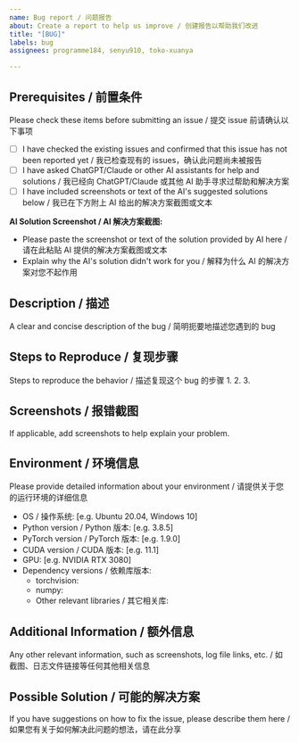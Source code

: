 ```yaml
---
name: Bug report / 问题报告
about: Create a report to help us improve / 创建报告以帮助我们改进
title: "[BUG]"
labels: bug
assignees: programme184, senyu910, toko-xuanya

---
```


## Prerequisites / 前置条件
Please check these items before submitting an issue / 提交 issue 前请确认以下事项

- [ ] I have checked the existing issues and confirmed that this issue has not been reported yet / 我已检查现有的 issues，确认此问题尚未被报告
- [ ] I have asked ChatGPT/Claude or other AI assistants for help and solutions / 我已经向 ChatGPT/Claude 或其他 AI 助手寻求过帮助和解决方案
- [ ] I have included screenshots or text of the AI's suggested solutions below / 我已在下方附上 AI 给出的解决方案截图或文本

**AI Solution Screenshot / AI 解决方案截图:**
- Please paste the screenshot or text of the solution provided by AI here / 请在此粘贴 AI 提供的解决方案截图或文本
- Explain why the AI's solution didn't work for you / 解释为什么 AI 的解决方案对您不起作用

## Description / 描述
A clear and concise description of the bug / 简明扼要地描述您遇到的 bug

## Steps to Reproduce / 复现步骤
Steps to reproduce the behavior / 描述复现这个 bug 的步骤
1. 
2. 
3. 

## Screenshots / 报错截图
If applicable, add screenshots to help explain your problem.

## Environment / 环境信息
Please provide detailed information about your environment / 请提供关于您的运行环境的详细信息

- OS / 操作系统: [e.g. Ubuntu 20.04, Windows 10]
- Python version / Python 版本: [e.g. 3.8.5]
- PyTorch version / PyTorch 版本: [e.g. 1.9.0]
- CUDA version / CUDA 版本: [e.g. 11.1]
- GPU: [e.g. NVIDIA RTX 3080]
- Dependency versions / 依赖库版本:
  - torchvision: 
  - numpy:
  - Other relevant libraries / 其它相关库:

## Additional Information / 额外信息
Any other relevant information, such as screenshots, log file links, etc. / 如截图、日志文件链接等任何其他相关信息

## Possible Solution / 可能的解决方案
If you have suggestions on how to fix the issue, please describe them here / 如果您有关于如何解决此问题的想法，请在此分享
